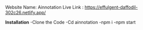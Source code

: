 Website Name: Ainnotation
Live Link : https://effulgent-daffodil-302c26.netlify.app/

**Installation**
-Clone the Code
-Cd ainnotation
-npm i
-npm start
